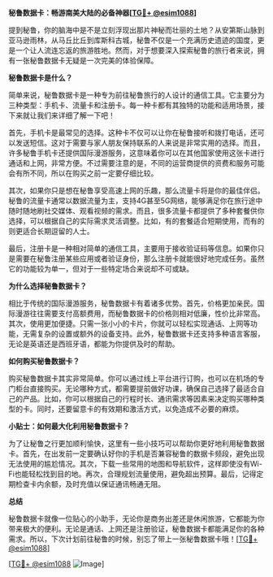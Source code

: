 **秘鲁数据卡：畅游南美大陆的必备神器[[TG💪+ @esim1088](https://t.me/s/esim1088)]**

提到秘鲁，你的脑海中是不是立刻浮现出那片神秘而壮丽的土地？从安第斯山脉到亚马逊雨林，从马丘比丘到库斯科古城，秘鲁不仅是一个充满历史遗迹的国度，更是一个让人流连忘返的旅游胜地。然而，对于想要深入探索秘鲁的旅行者来说，拥有一张秘鲁数据卡无疑是一次完美的体验保障。

**秘鲁数据卡是什么？**

简单来说，秘鲁数据卡是一种专为前往秘鲁旅行的人设计的通信工具。它主要分为三种类型：手机卡、流量卡和注册卡。每一种卡都有其独特的功能和适用场景，接下来就让我们来详细了解一下吧！

首先，手机卡是最常见的选择。这种卡不仅可以让你在秘鲁接听和拨打电话，还可以发送短信。这对于需要与家人朋友保持联系的人来说是非常实用的选择。而且，许多秘鲁手机卡还提供国际漫游服务，这意味着你可以在其他国家使用这张卡进行通话和上网，非常方便。不过需要注意的是，不同的运营商提供的资费和服务可能会有所不同，所以在购买之前一定要仔细比较。

其次，如果你只是想在秘鲁享受高速上网的乐趣，那么流量卡将是你的最佳伴侣。秘鲁的流量卡通常以数据流量为主，支持4G甚至5G网络，能够满足你在旅行途中随时随地刷社交媒体、观看视频的需求。而且，很多流量卡都提供了多种套餐供你选择，可以根据自己的实际需求灵活调整。比如，有的套餐适合短期使用，而有的则更适合长期逗留的人士。

最后，注册卡是一种相对简单的通信工具，主要用于接收验证码等信息。如果你只是需要在秘鲁注册某些应用或者验证身份，那么注册卡就能很好地完成任务。虽然它的功能较为单一，但对于一些特定场合来说却不可或缺。

**为什么选择秘鲁数据卡？**

相比于传统的国际漫游服务，秘鲁数据卡有着诸多优势。首先，价格更加亲民。国际漫游往往需要支付高额费用，而秘鲁数据卡的价格则相对低廉，性价比非常高。其次，使用更加便捷。只需一张小小的卡片，你就可以轻松实现通话、上网等功能，无需复杂的设置或额外的设备支持。此外，秘鲁数据卡还支持多种语言客服，无论是英语还是西班牙语，都能为你提供及时的帮助。

**如何购买秘鲁数据卡？**

购买秘鲁数据卡其实非常简单。你可以通过线上平台进行订购，也可以在机场的专门柜台直接购买。无论哪种方式，都需要提前做好功课，确保自己选择了最适合自己的产品。比如，你可以根据自己的行程时长、通讯需求等因素来决定购买哪种类型的卡。同时，还要留意卡的有效期和激活方式，以免造成不必要的麻烦。

**小贴士：如何最大化利用秘鲁数据卡？**

为了让秘鲁之行更加顺利愉快，这里有一些小技巧可以帮助你更好地利用秘鲁数据卡。首先，在出发前一定要确认好你的手机是否兼容秘鲁的数据卡频段，避免出现无法使用的尴尬情况。其次，下载一些常用的地图和导航软件，这样即使没有Wi-Fi也能轻松找到目的地。再次，合理规划流量使用，避免超出预算。最后，记得定期检查卡内余额，及时充值以保证通讯畅通无阻。

**总结**

秘鲁数据卡就像一位贴心的小助手，无论你是商务出差还是休闲旅游，它都能为你带来极大的便利。无论是通话、上网还是注册验证，秘鲁数据卡都能满足你的各种需求。所以，下次计划前往秘鲁的时候，别忘了带上一张秘鲁数据卡哦！[[TG💪+ @esim1088](https://t.me/s/esim1088)]

[[TG💪+ @esim1088](https://t.me/s/esim1088) ![Image](https://i.postimg.cc/4NQfJmqS/Snipaste-2025-05-13-00-14-12.png)]